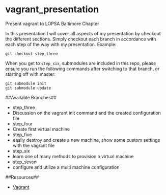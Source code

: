 vagrant_presentation
====================

Present vagrant to LOPSA Baltimore Chapter

In this presentation I will cover all aspects of my presentation by checkout the different sections.  Simply checkout each branch in accordance with each step of the way with my presentation.  Example:

    git checkout step_three

When you get to `step_six`, submodules are included in this repo, please ensure you run the following commands after switching to that branch, or starting off with master:

    git submodule init
    git submodule update

##Available Branches##
 * step_three
  * Discussion on the vagrant init command and the created configuration file
 * step_four
  * Create first virtual machine
 * step_five
  * easily destroy and create a new machine, show some custom settings with the vagrant file
 * step_six
  * learn one of many methods to provision a virtual machine
 * step_seven
  * configure and utilize a multi machine configuration

##Resources##
 * [Vagrant](http://www.vagrantup.com/)
